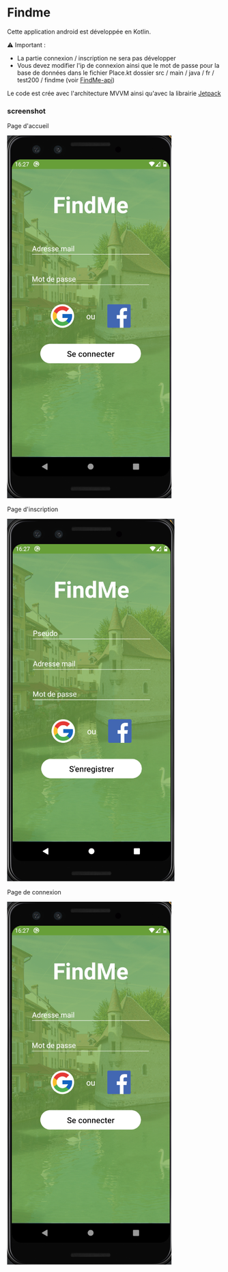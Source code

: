 # Findme

Cette application android est développée en Kotlin.

:warning: Important : 
- La partie connexion / inscription ne sera pas développer
- Vous devez modifier l'ip de connexion ainsi que le mot de passe pour la base de données dans le fichier Place.kt dossier src / main / java / fr / test200 / findme (voir [FindMe-api](https://github.com/LPDIM-ANNECY/FindMe-api))

Le code est crée avec l'architecture MVVM ainsi qu'avec la librairie [Jetpack](https://developer.android.com/jetpack)

### screenshot

Page d'accueil

![Page d'accueil](https://raw.githubusercontent.com/LPDIM-ANNECY/FindMe-main/dev/img/connection.png)

Page d'inscription

![Page d'accueil](https://raw.githubusercontent.com/LPDIM-ANNECY/FindMe-main/dev/img/register.png)

Page de connexion

![Page d'accueil](https://raw.githubusercontent.com/LPDIM-ANNECY/FindMe-main/dev/img/connection.png)
